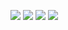 ![](https://files.catbox.moe/lmo5ro.png)
![](https://files.catbox.moe/16zeqh.png)
![](https://files.catbox.moe/icotdn.png)
![](https://komarev.com/ghpvc/?username=your-github-username&style=flat-square)

